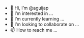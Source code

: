 - 👋 Hi, I’m @aguijap
- 👀 I’m interested in ...
- 🌱 I’m currently learning ...
- 💞️ I’m looking to collaborate on ...
- 📫 How to reach me ...

<!---
aguijap/aguijap is a ✨ special ✨ repository because its `README.md` (this file) appears on your GitHub profile.
You can click the Preview link to take a look at your changes.
--->
